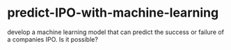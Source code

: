 # predict-IPO-with-machine-learning
develop  a machine learning model that can predict the success or failure of a companies IPO. Is it possible?

